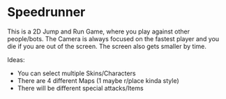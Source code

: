 # Speedrunner

This is a 2D Jump and Run Game, where you play against other people/bots. 
The Camera is always focused on the fastest player and you die if you are out of the screen.
The screen also gets smaller by time. 

Ideas:
- You can select multiple Skins/Characters
- There are 4 different Maps (1 maybe r/place kinda style)
- There will be different special attacks/Items